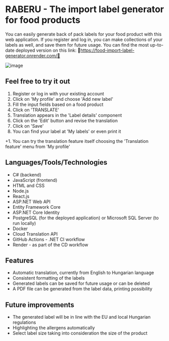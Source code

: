# RABERU - The import label generator for food products

You can easily generate back of pack labels for your food product with this web application. If you register and log in, you can make collections of your labels as well, and save them for future usage.
You can find the most up-to-date deployed version on this link: 🌟https://food-import-label-generator.onrender.com/🌟

![image](https://github.com/mayu0126/food-import-label-generator/assets/117304817/4bd9b27c-a53a-41a6-8445-d27857ad5605)

## Feel free to try it out
1. Register or log in with your existing account
2. Click on 'My profile' and choose 'Add new label'
3. Fill the input fields based on a food product
4. Click on 'TRANSLATE'
5. Translation appears in the 'Label details' component
6. Click on the 'Edit' button and revise the translation
7. Click on 'Save'
8. You can find your label at 'My labels' or even print it

+1. You can try the translation feature itself choosing the 'Translation feature' menu from 'My profile'

## Languages/Tools/Technologies
- C# (backend)
- JavaScript (frontend)
- HTML and CSS
- Node.js
- React.js
- ASP.NET Web API
- Entity Framework Core
- ASP.NET Core Identity
- PostgreSQL (for the deployed application) or Microsoft SQL Server (to run locally)
- Docker
- Cloud Translation API
- GitHub Actions - .NET CI workflow
- Render - as part of the CD workflow

## Features
- Automatic translation, currently from English to Hungarian language
- Consistent formatting of the labels
- Generated labels can be saved for future usage or can be deleted
- A PDF file can be generated from the label data, printing possibility

## Future improvements
- The generated label will be in line with the EU and local Hungarian regulations
- Highlighting the allergens automatically
- Select label size taking into consideration the size of the product

